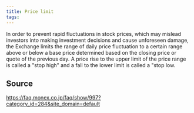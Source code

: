 ```yaml
---
title: Price limit
tags: 
---
```


In order to prevent rapid fluctuations in stock prices, which may mislead investors into making investment decisions and cause unforeseen damage, the Exchange limits the range of daily price fluctuation to a certain range above or below a base price determined based on the closing price or quote of the previous day. A price rise to the upper limit of the price range is called a "stop high" and a fall to the lower limit is called a "stop low.

## Source
https://faq.monex.co.jp/faq/show/997?category_id=284&site_domain=default